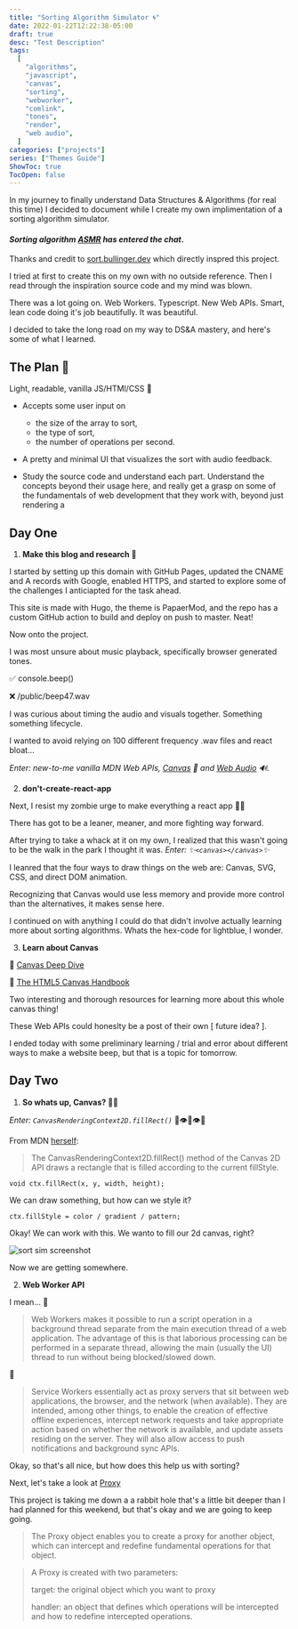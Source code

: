 ```yaml
---
title: "Sorting Algorithm Simulator 🌀"
date: 2022-01-22T12:22:38-05:00
draft: true
desc: "Test Description"
tags:
  [
    "algorithms",
    "javascript",
    "canvas",
    "sorting",
    "webworker",
    "comlink",
    "tones",
    "render",
    "web audio",
  ]
categories: ["projects"]
series: ["Themes Guide"]
ShowToc: true
TocOpen: false
---
```


In my journey to finally understand Data Structures & Algorithms (for real this time) I decided to document while I create my own implimentation of a sorting algorithm simulator.

#### **_Sorting algorithm [ASMR](https://www.youtube.com/results?search_query=sorting+algorithm+asmr) has entered the chat_**.

Thanks and credit to [sort.bullinger.dev](sort.bullinger.dev) which directly inspred this project.

I tried at first to create this on my own with no outside reference. Then I read through the inspiration source code and my mind was blown.

There was a lot going on. Web Workers. Typescript. New Web APIs. Smart, lean code doing it's job beautifully. It was beautiful.

I decided to take the long road on my way to DS&A mastery, and here's some of what I learned.

## The Plan 👻

Light, readable, vanilla JS/HTMl/CSS 🤤

- Accepts some user input on

  - the size of the array to sort,
  - the type of sort,
  - the number of operations per second.

- A pretty and minimal UI that visualizes the sort with audio feedback.

- Study the source code and understand each part. Understand the concepts beyond their usage here, and really get a grasp on some of the fundamentals of web development that they work with, beyond just rendering a

## Day One

1. **Make this blog and research 🔬**

I started by setting up this domain with GitHub Pages, updated the CNAME and A records with Google, enabled HTTPS, and started to explore some of the challenges I anticiapted for the task ahead.

This site is made with Hugo, the theme is PapaerMod, and the repo has a custom GitHub action to build and deploy on push to master. Neat!

Now onto the project.

I was most unsure about music playback, specifically browser generated tones.

✅ console.beep()

❌ /public/beep47.wav

I was curious about timing the audio and visuals together. Something something lifecycle.

I wanted to avoid relying on 100 different frequency .wav files and react bloat...

_Enter: new-to-me vanilla MDN Web APIs, [Canvas](https://developer.mozilla.org/en-US/docs/Web/API/Canvas_API) 🎨 and [Web Audio](https://developer.mozilla.org/en-US/docs/Web/API/Web_Audio_API) 🔊._

2. **don't-create-react-app**

Next, I resist my zombie urge to make everything a react app 🧟‍♀️

There has got to be a leaner, meaner, and more fighting way forward.

After trying to take a whack at it on my own, I realized that this wasn't going to be the walk in the park I thought it was.
_Enter: ✨`<canvas></canvas>`✨_

I leanred that the four ways to draw things on the web are: Canvas, SVG, CSS, and direct DOM animation.

Recognizing that Canvas would use less memory and provide more control than the alternatives, it makes sense here.

I continued on with anything I could do that didn't involve actually learning more about sorting algorithms. Whats the hex-code for lightblue, I wonder.

3. **Learn about Canvas**

🥇 [Canvas Deep Dive](https://bucephalus.org/text/CanvasHandbook/CanvasHandbook.html)

🥈 [The HTML5 Canvas Handbook](https://bucephalus.org/text/CanvasHandbook/CanvasHandbook.html)

Two interesting and thorough resources for learning more about this whole canvas thing!

These Web APIs could honeslty be a post of their own [ future idea? ].

I ended today with some preliminary learning / trial and error about different ways to make a website beep, but that is a topic for tomorrow.

## Day Two

1. **So whats up, Canvas? 👨‍🎨**

_Enter: `CanvasRenderingContext2D.fillRect()`_ 💅👁👄👁💅

From MDN [herself](https://developer.mozilla.org/en-US/docs/Web/API/CanvasRenderingContext2D/fillRect):

> The CanvasRenderingContext2D.fillRect() method of the Canvas 2D API draws a rectangle that is filled according to the current fillStyle.

`void ctx.fillRect(x, y, width, height);`

We can draw something, but how can we style it?

`ctx.fillStyle = color / gradient / pattern;`

Okay! We can work with this. We wanto to fill our 2d canvas, right?

![sort sim screenshot](/sortsim1.png)

Now we are getting somewhere.

2. **Web Worker API**

I mean... 👰

> Web Workers makes it possible to run a script operation in a background thread separate from the main execution thread of a web application. The advantage of this is that laborious processing can be performed in a separate thread, allowing the main (usually the UI) thread to run without being blocked/slowed down.

🔑

> Service Workers essentially act as proxy servers that sit between web applications, the browser, and the network (when available). They are intended, among other things, to enable the creation of effective offline experiences, intercept network requests and take appropriate action based on whether the network is available, and update assets residing on the server. They will also allow access to push notifications and background sync APIs.

Okay, so that's all nice, but how does this help us with sorting?

Next, let's take a look at [Proxy](https://developer.mozilla.org/en-US/docs/Web/JavaScript/Reference/Global_Objects/Proxy)

This project is taking me down a a rabbit hole that's a little bit deeper than I had planned for this weekend, but that's okay and we are going to keep going.

> The Proxy object enables you to create a proxy for another object, which can intercept and redefine fundamental operations for that object.

> A Proxy is created with two parameters:
>
> target: the original object which you want to proxy
>
> handler: an object that defines which operations will be intercepted and how to redefine intercepted operations.
